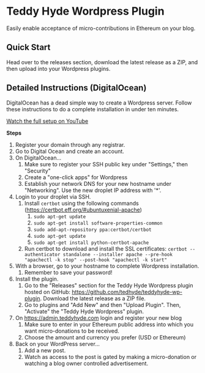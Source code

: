 # Teddy Hyde Wordpress Plugin

Easily enable acceptance of micro-contributions in Ethereum on your blog.

## Quick Start

Head over to the releases section, download the latest release as a ZIP, and then upload into your Wordpress plugins.

## Detailed Instructions (DigitalOcean)

DigitalOcean has a dead simple way to create a Wordpress server. Follow these instructions to do a complete installation in under ten minutes.

[Watch the full setup on YouTube](https://youtu.be/0LNZajf3fr0)

**Steps**
1. Register your domain through any registrar.
1. Go to Digital Ocean and create an account.
1. On DigitalOcean...
   1. Make sure to register your SSH public key under "Settings," then "Security"
   1. Create a "one-click apps" for Wordpress
   1. Establish your network DNS for your new hostname under "Networking". Use the new droplet IP address with '*'.
1. Login to your droplet via SSH.
   1. Install `certbot` using the following commands (https://certbot.eff.org/#ubuntuxenial-apache)
      1. `sudo apt-get update`
      1. `sudo apt-get install software-properties-common`
      1. `sudo add-apt-repository ppa:certbot/certbot`
      1. `sudo apt-get update`
      1. `sudo apt-get install python-certbot-apache`
   1. Run certbot to download and install the SSL certificates: `certbot --authenticator standalone --installer apache --pre-hook "apachectl -k stop" --post-hook "apachectl -k start"`
1. With a browser, go to your hostname to complete Wordpress installation.
   1. Remember to save your password!
1. Install the plugin.
   1. Go to the "Releases" section for the Teddy Hyde Wordpress plugin hosted on GitHub: https://github.com/tedhyde/teddyhyde-wp-plugin. Download the latest release as a ZIP file.
   1. Go to plugins and "Add New" and then "Upload Plugin". Then, "Activate" the "Teddy Hyde Wordpress" plugin.
1. On https://admin.teddyhyde.com login and register your new blog 
   1. Make sure to enter in your Ethereum public address into which you want micro-donations to be received.
   1. Choose the amount and currency you prefer (USD or Ethereum)
1. Back on your WordPress server...
   1. Add a new post.
   1. Watch as access to the post is gated by making a micro-donation or watching a blog owner controlled advertisement.
  

